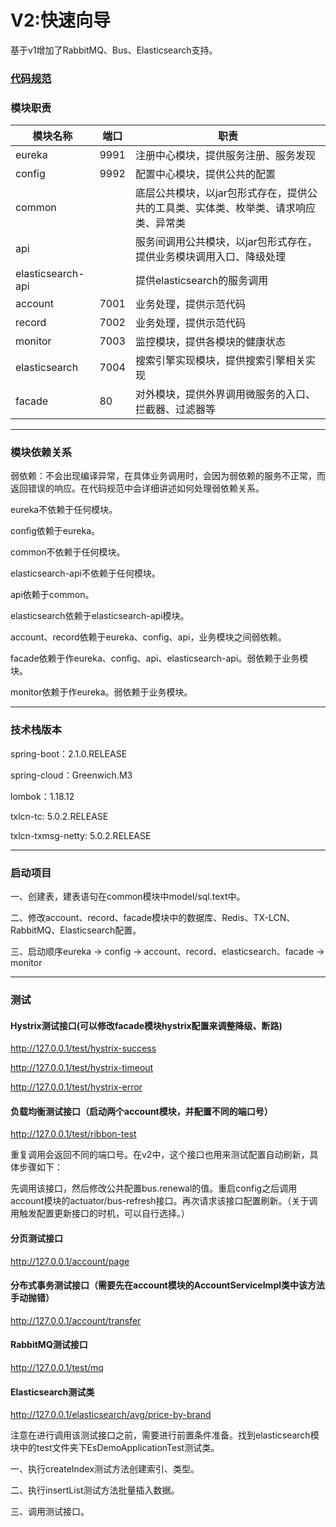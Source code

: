 # V2:快速向导

基于v1增加了RabbitMQ、Bus、Elasticsearch支持。

### [代码规范](https://github.com/huaPeiLiang/fast-cloud/wiki)

###    模块职责

模块名称 | 端口 |  职责  
-|-|-
eureka | 9991 | 注册中心模块，提供服务注册、服务发现 |
config | 9992 | 配置中心模块，提供公共的配置 |
common |      | 底层公共模块，以jar包形式存在，提供公共的工具类、实体类、枚举类、请求响应类、异常类 |
api    |      | 服务间调用公共模块，以jar包形式存在，提供业务模块调用入口、降级处理 |
elasticsearch-api |      | 提供elasticsearch的服务调用 |
account| 7001 | 业务处理，提供示范代码 |
record | 7002 | 业务处理，提供示范代码 |
monitor| 7003 | 监控模块，提供各模块的健康状态 |
elasticsearch | 7004 | 搜索引擎实现模块，提供搜索引擎相关实现 |
facade |  80  | 对外模块，提供外界调用微服务的入口、拦截器、过滤器等 |

----

###    模块依赖关系

弱依赖：不会出现编译异常，在具体业务调用时，会因为弱依赖的服务不正常，而返回错误的响应。在代码规范中会详细讲述如何处理弱依赖关系。

eureka不依赖于任何模块。

config依赖于eureka。

common不依赖于任何模块。

elasticsearch-api不依赖于任何模块。

api依赖于common。

elasticsearch依赖于elasticsearch-api模块。

account、record依赖于eureka、config、api，业务模块之间弱依赖。

facade依赖于作eureka、config、api、elasticsearch-api。弱依赖于业务模块。

monitor依赖于作eureka。弱依赖于业务模块。

----

###    技术栈版本

spring-boot：2.1.0.RELEASE

spring-cloud：Greenwich.M3

lombok：1.18.12

txlcn-tc: 5.0.2.RELEASE

txlcn-txmsg-netty: 5.0.2.RELEASE

----

###    启动项目

一、创建表，建表语句在common模块中model/sql.text中。

二、修改account、record、facade模块中的数据库、Redis、TX-LCN、RabbitMQ、Elasticsearch配置。

三、启动顺序eureka -> config -> account、record、elasticsearch、facade -> monitor
    
----

###   测试
####    Hystrix测试接口(可以修改facade模块hystrix配置来调整降级、断路)

http://127.0.0.1/test/hystrix-success

http://127.0.0.1/test/hystrix-timeout

http://127.0.0.1/test/hystrix-error

####    负载均衡测试接口（启动两个account模块，并配置不同的端口号）

http://127.0.0.1/test/ribbon-test
    
重复调用会返回不同的端口号。在v2中，这个接口也用来测试配置自动刷新，具体步骤如下：

先调用该接口，然后修改公共配置bus.renewal的值。重启config之后调用account模块的actuator/bus-refresh接口。再次请求该接口配置刷新。（关于调用触发配置更新接口的时机，可以自行选择。）

####    分页测试接口

http://127.0.0.1/account/page

####  分布式事务测试接口（需要先在account模块的AccountServiceImpl类中该方法手动抛错）

http://127.0.0.1/account/transfer

#### RabbitMQ测试接口

http://127.0.0.1/test/mq

#### Elasticsearch测试类

http://127.0.0.1/elasticsearch/avg/price-by-brand

注意在进行调用该测试接口之前，需要进行前置条件准备。找到elasticsearch模块中的test文件夹下EsDemoApplicationTest测试类。

一、执行createIndex测试方法创建索引、类型。

二、执行insertList测试方法批量插入数据。

三、调用测试接口。
